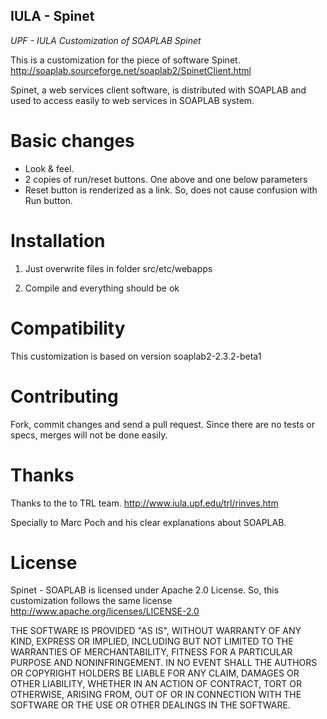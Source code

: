 ## IULA - Spinet
_UPF - IULA Customization of SOAPLAB Spinet_


This is a customization for the piece of software Spinet. 
http://soaplab.sourceforge.net/soaplab2/SpinetClient.html

Spinet, a web services client software, is distributed with SOAPLAB and used to access easily to web services in SOAPLAB system.

# Basic changes
* Look & feel.
* 2 copies of run/reset buttons. One above and one below parameters
* Reset button is renderized as a link. So, does not cause confusion with Run button.

# Installation
1. Just overwrite files in folder
src/etc/webapps

2. Compile and everything should be ok

# Compatibility
This customization is based on version 
  soaplab2-2.3.2-beta1

# Contributing
Fork, commit changes and send a pull request. 
Since there are no tests or specs, merges will not be done easily.

# Thanks

Thanks to the to TRL team.
http://www.iula.upf.edu/trl/rinves.htm

Specially to Marc Poch and his clear explanations about SOAPLAB.

# License

Spinet - SOAPLAB is licensed under Apache 2.0 License. So, this customization follows the same license
http://www.apache.org/licenses/LICENSE-2.0

THE SOFTWARE IS PROVIDED "AS IS", WITHOUT WARRANTY OF ANY KIND, EXPRESS OR IMPLIED, INCLUDING BUT NOT LIMITED TO THE WARRANTIES OF MERCHANTABILITY, FITNESS FOR A PARTICULAR PURPOSE AND NONINFRINGEMENT. IN NO EVENT SHALL THE AUTHORS OR COPYRIGHT HOLDERS BE LIABLE FOR ANY CLAIM, DAMAGES OR OTHER LIABILITY, WHETHER IN AN ACTION OF CONTRACT, TORT OR OTHERWISE, ARISING FROM, OUT OF OR IN CONNECTION WITH THE SOFTWARE OR THE USE OR OTHER DEALINGS IN THE SOFTWARE.





